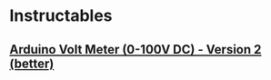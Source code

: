 # Instructables
## [Arduino Volt Meter (0-100V DC) - Version 2 (better)](https://www.instructables.com/Arduino-Volt-Meter-0-100V-DC-Version-2-better/)
